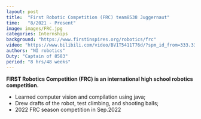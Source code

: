 ```yaml
---
layout: post
title:  "First Robotic Competition (FRC) team8538 Juggernaut"
time:   "8/2021 - Present"
image: images/FRC.jpg
categories: Internships
background: "https://www.firstinspires.org/robotics/frc"
video: "https://www.bilibili.com/video/BV1T5411T76d/?spm_id_from=333.337.search-card.all.click"
authors: "NI robotics"
Duty: "Captain of 8583"
period: "8 hrs/48 weeks"
---
```

**FIRST Robotics Competition (FRC) is an international high school robotics competition.**

- Learned computer vision and compilation using java;
- Drew drafts of the robot, test climbing, and shooting balls;
- 2022 FRC season competition in Sep.2022